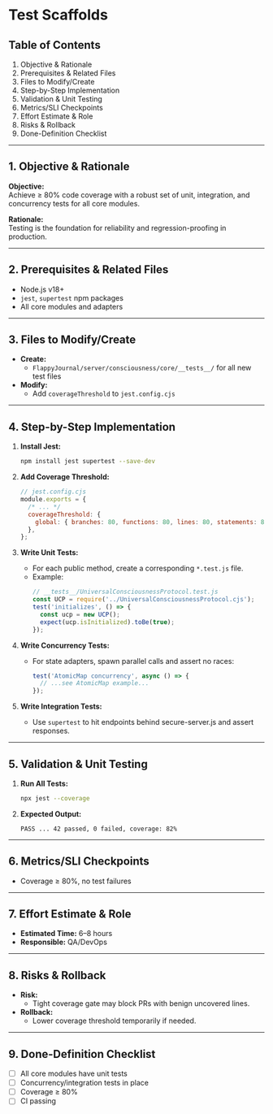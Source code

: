 # Test Scaffolds

## Table of Contents
1. Objective & Rationale
2. Prerequisites & Related Files
3. Files to Modify/Create
4. Step-by-Step Implementation
5. Validation & Unit Testing
6. Metrics/SLI Checkpoints
7. Effort Estimate & Role
8. Risks & Rollback
9. Done-Definition Checklist

---

## 1. Objective & Rationale

**Objective:**  
Achieve ≥ 80% code coverage with a robust set of unit, integration, and concurrency tests for all core modules.

**Rationale:**  
Testing is the foundation for reliability and regression-proofing in production.

---

## 2. Prerequisites & Related Files

- Node.js v18+
- `jest`, `supertest` npm packages
- All core modules and adapters

---

## 3. Files to Modify/Create

- **Create:**  
  - `FlappyJournal/server/consciousness/core/__tests__/` for all new test files
- **Modify:**  
  - Add `coverageThreshold` to `jest.config.cjs`

---

## 4. Step-by-Step Implementation

1. **Install Jest:**
   ```sh
   npm install jest supertest --save-dev
   ```

2. **Add Coverage Threshold:**
   ```js
   // jest.config.cjs
   module.exports = {
     /* ... */
     coverageThreshold: {
       global: { branches: 80, functions: 80, lines: 80, statements: 80 },
     },
   };
   ```

3. **Write Unit Tests:**
   - For each public method, create a corresponding `*.test.js` file.
   - Example:
     ```js
     // __tests__/UniversalConsciousnessProtocol.test.js
     const UCP = require('../UniversalConsciousnessProtocol.cjs');
     test('initializes', () => {
       const ucp = new UCP();
       expect(ucp.isInitialized).toBe(true);
     });
     ```

4. **Write Concurrency Tests:**
   - For state adapters, spawn parallel calls and assert no races:
     ```js
     test('AtomicMap concurrency', async () => {
       // ...see AtomicMap example...
     });
     ```

5. **Write Integration Tests:**
   - Use `supertest` to hit endpoints behind secure-server.js and assert responses.

---

## 5. Validation & Unit Testing

1. **Run All Tests:**
   ```sh
   npx jest --coverage
   ```
2. **Expected Output:**
   ```
   PASS ... 42 passed, 0 failed, coverage: 82%
   ```

---

## 6. Metrics/SLI Checkpoints

- Coverage ≥ 80%, no test failures

---

## 7. Effort Estimate & Role

- **Estimated Time:** 6–8 hours  
- **Responsible:** QA/DevOps

---

## 8. Risks & Rollback

- **Risk:**  
  - Tight coverage gate may block PRs with benign uncovered lines.
- **Rollback:**  
  - Lower coverage threshold temporarily if needed.

---

## 9. Done-Definition Checklist

- [ ] All core modules have unit tests
- [ ] Concurrency/integration tests in place
- [ ] Coverage ≥ 80%
- [ ] CI passing